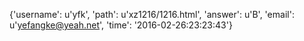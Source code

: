 {'username': u'yfk', 'path': u'xz1216/1216.html', 'answer': u'B', 'email': u'yefangke@yeah.net', 'time': '2016-02-26:23:23:43'}